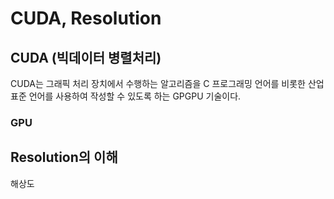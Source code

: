 # CUDA, Resolution

## CUDA (빅데이터 병렬처리)

CUDA는 그래픽 처리 장치에서 수행하는 알고리즘을 C 프로그래밍 언어를 비롯한 산업 표준 언어를 사용하여 작성할 수 있도록 하는 GPGPU 기술이다. 



### GPU



## Resolution의 이해

해상도

